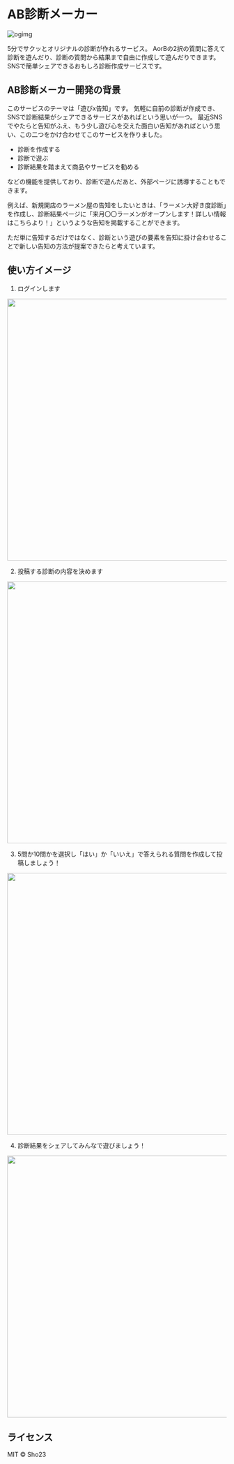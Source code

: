 # AB診断メーカー

![ogimg](https://user-images.githubusercontent.com/35478148/49659784-5bf3ca00-fa88-11e8-9a92-e845b0765586.jpg)

5分でサクッとオリジナルの診断が作れるサービス。
AorBの2択の質問に答えて診断を遊んだり、診断の質問から結果まで自由に作成して遊んだりできます。
SNSで簡単シェアできるおもしろ診断作成サービスです。

## AB診断メーカー開発の背景
このサービスのテーマは「遊びx告知」です。
気軽に自前の診断が作成でき、SNSで診断結果がシェアできるサービスがあればという思いが一つ。
最近SNSでやたらと告知がふえ、もう少し遊び心を交えた面白い告知があればという思い、この二つをかけ合わせてこのサービスを作りました。

- 診断を作成する
- 診断で遊ぶ
- 診断結果を踏まえて商品やサービスを勧める

などの機能を提供しており、診断で遊んだあと、外部ページに誘導することもできます。

例えば、新規開店のラーメン屋の告知をしたいときは、「ラーメン大好き度診断」を作成し、診断結果ページに「来月〇〇ラーメンがオープンします！詳しい情報はこちらより！」というような告知を掲載することができます。

ただ単に告知するだけではなく、診断という遊びの要素を告知に掛け合わせることで新しい告知の方法が提案できたらと考えています。

## 使い方イメージ
1. ログインします

<img src="https://user-images.githubusercontent.com/35478148/49659669-11724d80-fa88-11e8-9cdb-827bb50a63ea.png" width="600">

2. 投稿する診断の内容を決めます

<img src="https://user-images.githubusercontent.com/35478148/49659633-028b9b00-fa88-11e8-8b40-0f88c7209680.png" width="600">

3. 5問か10問かを選択し「はい」か「いいえ」で答えられる質問を作成して投稿しましょう！

<img src="https://user-images.githubusercontent.com/35478148/49659631-01f30480-fa88-11e8-9153-e4334208b6ab.png" width="600">

4. 診断結果をシェアしてみんなで遊びましょう！

<img src="https://user-images.githubusercontent.com/35478148/49660415-dcff9100-fa89-11e8-9b39-1c4de742e36a.png" width="600">



## ライセンス
MIT © Sho23
